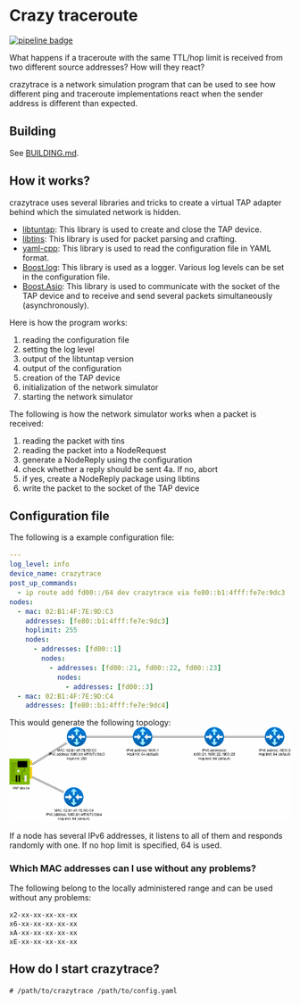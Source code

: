 # Crazy traceroute

[![pipeline badge](https://ci.codeberg.org/api/badges/13147/status.svg)](https://ci.codeberg.org/repos/13147)

What happens if a traceroute with the same TTL/hop limit is received from two different source addresses? How will they react?

crazytrace is a network simulation program that can be used to see how different ping and traceroute implementations react when the sender address is different than expected.

## Building

See [BUILDING.md](BUILDING.md).

## How it works?

crazytrace uses several libraries and tricks to create a virtual TAP adapter behind which the simulated network is hidden.

- [libtuntap](https://github.com/LaKabane/libtuntap/): This library is used to create and close the TAP device.
- [libtins](https://libtins.github.io/): This library is used for packet parsing and crafting.
- [yaml-cpp](https://github.com/jbeder/yaml-cpp/): This library is used to read the configuration file in YAML format.
- [Boost.log](https://www.boost.org/): This library is used as a logger. Various log levels can be set in the configuration file.
- [Boost.Asio](https://www.boost.org/): This library is used to communicate with the socket of the TAP device and to receive and send several packets simultaneously (asynchronously).

Here is how the program works:
1. reading the configuration file
2. setting the log level
3. output of the libtuntap version
4. output of the configuration
5. creation of the TAP device
6. initialization of the network simulator
7. starting the network simulator

The following is how the network simulator works when a packet is received:
1. reading the packet with tins
2. reading the packet into a NodeRequest
3. generate a NodeReply using the configuration
4. check whether a reply should be sent
4a. If no, abort
5. if yes, create a NodeReply package using libtins
6. write the packet to the socket of the TAP device

## Configuration file

The following is a example configuration file:
```yaml
---
log_level: info
device_name: crazytrace
post_up_commands:
  - ip route add fd00::/64 dev crazytrace via fe80::b1:4fff:fe7e:9dc3
nodes:
  - mac: 02:B1:4F:7E:9D:C3
    addresses: [fe80::b1:4fff:fe7e:9dc3]
    hoplimit: 255
    nodes:
      - addresses: [fd00::1]
        nodes:
          - addresses: [fd00::21, fd00::22, fd00::23]
            nodes:
              - addresses: [fd00::3]
  - mac: 02:B1:4F:7E:9D:C4
    addresses: [fe80::b1:4fff:fe7e:9dc4]
```

This would generate the following topology:
![Topology](topology.png)

If a node has several IPv6 addresses, it listens to all of them and responds randomly with one.
If no hop limit is specified, 64 is used.

### Which MAC addresses can I use without any problems?

The following belong to the locally administered range and can be used without any problems:
```
x2-xx-xx-xx-xx-xx
x6-xx-xx-xx-xx-xx
xA-xx-xx-xx-xx-xx
xE-xx-xx-xx-xx-xx
```

## How do I start crazytrace?

```
# /path/to/crazytrace /path/to/config.yaml
```
